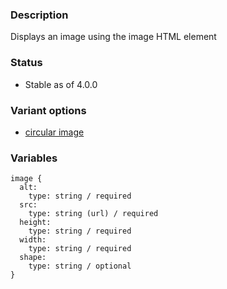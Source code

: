 ### Description
Displays an image using the image HTML element

### Status
* Stable as of 4.0.0

### Variant options
* [circular image](?p=atoms-image-circular)

### Variables
~~~
image {
  alt:
    type: string / required
  src:
    type: string (url) / required
  height:
    type: string / required
  width:
    type: string / required
  shape:
    type: string / optional
}
~~~


